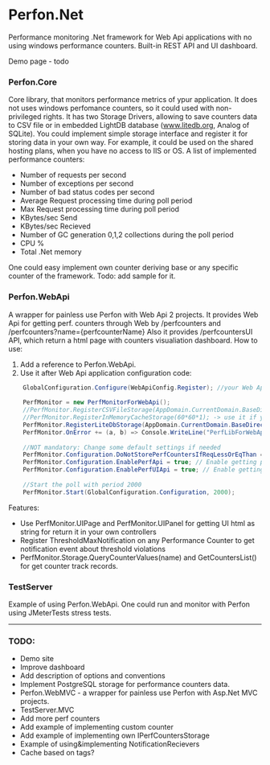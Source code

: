 # Perfon.Net
Performance monitoring .Net framework for Web Api applications with no using windows performance counters.
Built-in REST API and UI dashboard.

Demo page - todo

### Perfon.Core
Core library, that monitors performance metrics of ypur application.
It does not uses windows perfomance counters, so it could used with non-privileged rights. 
It has two Storage Drivers, allowing to save counters data to CSV file or in embedded LightDB database (www.litedb.org, Analog of SQLite).
You could implement simple storage interface and register it for storing data in your own way.
For example, it could be used on the shared hosting plans, when you have no access to IIS or OS. 
A list of implemented performance counters:
* Number of requests per second
* Number of exceptions per second
* Number of bad status codes per second
* Average Request processing time during poll period
* Max Request processing time during poll period
* KBytes/sec Send
* KBytes/sec Recieved
* Number of GC generation 0,1,2 collections during the poll period
* CPU %
* Total .Net memory

One could easy implement own counter deriving base or any specific counter of the framework.
Todo: add sample for it.


### Perfon.WebApi 
A wrapper for painless use Perfon with Web Api 2 projects.
It provides Web Api for getting perf. counters through Web by /perfcounters and /perfcounters?name={perfcounterName}
Also it provides /perfcountersUI API, which return a html page with counters visualiation dashboard.
	How to use:
1. Add a reference to Perfon.WebApi.
2. Use it after Web Api application configuration code:
```c#
	GlobalConfiguration.Configure(WebApiConfig.Register); //your Web App initialization code
	
	PerfMonitor = new PerfMonitorForWebApi();
    //PerfMonitor.RegisterCSVFileStorage(AppDomain.CurrentDomain.BaseDirectory); -> use it if you want to save counters to CSV file
    //PerfMonitor.RegisterInMemoryCacheStorage(60*60*1); -> use it if you want to save counters in memory wih expiration 1 hour = 60*60 sec
    PerfMonitor.RegisterLiteDbStorage(AppDomain.CurrentDomain.BaseDirectory); //use it for storing perfomance counters data to LightDB file
    PerfMonitor.OnError += (a, b) => Console.WriteLine("PerfLibForWebApi:"+b.Message); // NOT mandatory: if you need error report from the lib    
    
	//NOT mandatory: Change some default settings if needed
	PerfMonitor.Configuration.DoNotStorePerfCountersIfReqLessOrEqThan = 0; //Do not store perf values if RequestsNum = 0 during poll period
    PerfMonitor.Configuration.EnablePerfApi = true; // Enable getting perf values by API GET addresses 'api/perfcounters' and  'api/perfcounters?name={name}'
    PerfMonitor.Configuration.EnablePerfUIApi = true; // Enable getting UI html page with perf counters values by API GET 'api/perfcountersui' or 'api/perfcountersuipanel'
            
	//Start the poll with period 2000
    PerfMonitor.Start(GlobalConfiguration.Configuration, 2000);
```

Features:
* Use PerfMonitor.UIPage and PerfMonitor.UIPanel for getting UI html as string for return it in your own controllers
* Register ThresholdMaxNotification on any Performance Counter to get notification event about threshold violations
* PerfMonitor.Storage.QueryCounterValues(name) and GetCountersList() for get counter track records.

### TestServer
Example of using Perfon.WebApi. One could run and monitor with Perfon using JMeterTests stress tests.

---

### TODO:
* Demo site
* Improve dashboard
* Add description of options and conventions
* Implement PostgreSQL storage for performance counters data.
* Perfon.WebMVC - a wrapper for painless use Perfon with Asp.Net MVC projects.
* TestServer.MVC
* Add more perf counters
* Add example of implementing custom counter
* Add example of implementing own IPerfCountersStorage
* Example of using&implementing NotificationRecievers
* Cache based on tags?
